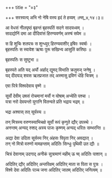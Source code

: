 +++
title = "०३"

+++
सरस्वत्य् अभि नो नेषि वस्य इदं ते हव्यम् ॥म्स्_४,१४।३॥  
    
आ वेधसं नीलपृष्ठं बृहन्तं बृहस्पतिं सदने सादयध्वम् ।  
सादद्योनिं दमा आ दीदिवांसं हिरण्यवर्णम् अरुषं सपेम ॥  
    
स हि शुचिः शतपत्रः स शुन्ध्युर् हिरण्यवाशीर् इषिरः स्वर्षाः ।  
बृहस्पतिः स स्वावेश ऋष्वः पुरू सखिभ्य आसुतिं करिष्ठः ॥  
    
बृहस्पतिः स सुष्टुभा ॥  
    
बृहस्पते अति यद् अर्यो अर्हाद् द्युमद् विभाति क्रतुमज् जनेषु ।  
यद् दीदयञ् शवस ऋतप्रजात तद् अस्मासु द्रविणं धेहि चित्रम् ॥  
    
एवा पित्रे विश्वदेवाय वृष्णे ॥  
    
सूर्यो देवीम् उषसं रोचमानां मर्यो न योषाम् अभ्येति पश्चा ।  
यत्रा नरो देवयन्तो युगानि वितन्वते प्रति भद्राय भद्रम् ॥  
    
भद्रा अश्वास् तत् सूर्यस्य ॥  
    
तन् मित्रस्य वरुणस्याभिचक्षे सूर्यो रूपं कृणुते द्यौर् उपस्थे ।  
अनन्तम् अन्यद् रुशद् अस्य पाजः कृष्णम् अन्यद् धरितः सम्भरन्ति ॥  
    
अद्या देवा उदिता सूर्यस्य निर् अंहसः पिपृता निर् अवद्यात् ।  
तन् नो मित्रो वरुणो मामहन्ताम् अदितिः सिन्धुः पृथिवी उत द्यौः ॥  
    
चित्रं देवानाम् उदगाद् अनीकं सुत्रामाणं महीम् ऊ ष्व् अदितिः पाशान् ॥  
    
  
अदितिर् द्यौर् अदितिर् अन्तरिक्षम् अदितिर् माता स पिता स पुत्रः ।  
विश्वे देवा अदितिः पञ्च जना अदितिर् जातम् अदितिर् जनित्वम् ॥  
    
